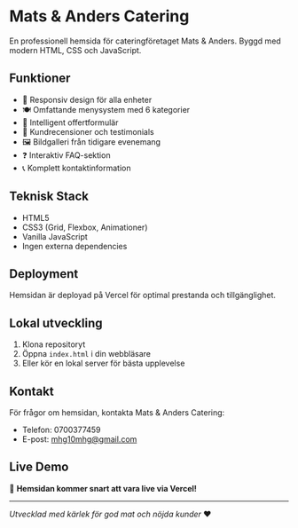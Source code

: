 # Mats & Anders Catering

En professionell hemsida för cateringföretaget Mats & Anders. Byggd med modern HTML, CSS och JavaScript.

## Funktioner

- 📱 Responsiv design för alla enheter
- 🍽️ Omfattande menysystem med 6 kategorier
- 📝 Intelligent offertformulär
- 💬 Kundrecensioner och testimonials
- 🖼️ Bildgalleri från tidigare evenemang
- ❓ Interaktiv FAQ-sektion
- 📞 Komplett kontaktinformation

## Teknisk Stack

- HTML5
- CSS3 (Grid, Flexbox, Animationer)
- Vanilla JavaScript
- Ingen externa dependencies

## Deployment

Hemsidan är deployad på Vercel för optimal prestanda och tillgänglighet.

## Lokal utveckling

1. Klona repositoryt
2. Öppna `index.html` i din webbläsare
3. Eller kör en lokal server för bästa upplevelse

## Kontakt

För frågor om hemsidan, kontakta Mats & Anders Catering:
- Telefon: 0700377459
- E-post: mhg10mhg@gmail.com

## Live Demo

🚀 **Hemsidan kommer snart att vara live via Vercel!**

---

*Utvecklad med kärlek för god mat och nöjda kunder* ❤️
